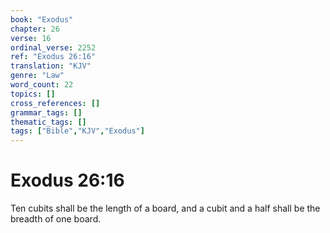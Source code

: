 ```yaml
---
book: "Exodus"
chapter: 26
verse: 16
ordinal_verse: 2252
ref: "Exodus 26:16"
translation: "KJV"
genre: "Law"
word_count: 22
topics: []
cross_references: []
grammar_tags: []
thematic_tags: []
tags: ["Bible","KJV","Exodus"]
---
```


# Exodus 26:16

Ten cubits shall be the length of a board, and a cubit and a half shall be the breadth of one board.
